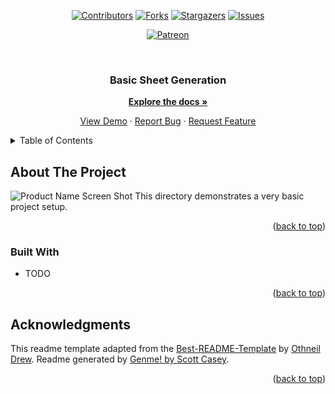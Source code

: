 <div id="top"></div>
<span align="center">

[![Contributors][contributors-shield]][contributors-url] [![Forks][forks-shield]][forks-url] [![Stargazers][stars-shield]][stars-url] [![Issues][issues-shield]][issues-url] 

</span>
<span align="center">

 [![Patreon][patreon-shield]][patreon-url]

</span>
<!-- PROJECT LOGO -->
<br />
<div align="center">
<h3 align="center">Basic Sheet Generation</h3>
<p align="center">




<a href="https://github.com/kurohyou/"><strong>Explore the docs »</strong></a>


<a href="https://github.com/kurohyou/">View Demo</a> · <a href="https://github.com/kurohyou//issues">Report Bug</a> · <a href="https://github.com/kurohyou//issues">Request Feature</a>
</p>
</div>
<!-- TABLE OF CONTENTS -->
<details>
<summary>Table of Contents</summary>
<ol>
<li>
<a href="#about-the-project">About The Project</a>
<ul>
<li><a href="#built-with">Built With</a></li>
</ul>
</li>
<li><a href="#contributing">Contributing</a></li>
<li><a href="#acknowledgments">Acknowledgments</a></li>
</ol>
</details>
<!-- ABOUT THE PROJECT -->

## About The Project
![Product Name Screen Shot][product-screenshot]
This directory demonstrates a very basic project setup.
<p align="right">(<a href="#top">back to top</a>)</p>

### Built With
- TODO
<p align="right">(<a href="#top">back to top</a>)</p>
<!-- ACKNOWLEDGMENTS -->

## Acknowledgments

This readme template adapted from the [Best-README-Template](https://github.com/othneildrew/Best-README-Template/blob/master/BLANK_README.md) by [Othneil Drew](https://github.com/othneildrew). Readme generated by [Genme! by Scott Casey](https://github.com/Kurohyou/genme-SC).

<p align="right">(<a href="#top">back to top</a>)</p>
<!-- MARKDOWN LINKS & IMAGES -->
<!-- https://www.markdownguide.org/basic-syntax/#reference-style-links -->

[contributors-shield]: https://img.shields.io/github/contributors/kurohyou/.svg?style=flat
[contributors-url]: https://github.com/kurohyou//graphs/contributors
[forks-shield]: https://img.shields.io/github/forks/kurohyou/.svg?style=flat
[forks-url]: https://github.com/kurohyou//network/members
[stars-shield]: https://img.shields.io/github/stars/kurohyou/.svg?style=flat
[stars-url]: https://github.com/kurohyou//stargazers
[issues-shield]: https://img.shields.io/github/issues/kurohyou/.svg?style=flat
[issues-url]: https://github.com/kurohyou//issues
[patreon-shield]: https://img.shields.io/endpoint.svg?url=https%3A%2F%2Fshieldsio-patreon.vercel.app%2Fapi%3Fusername%3Dkurohyoustudios%26type%3Dpatrons&style=flat
[patreon-url]: https://patreon.com/kurohyoustudios
[product-screenshot]: assets/images/screenshot.png